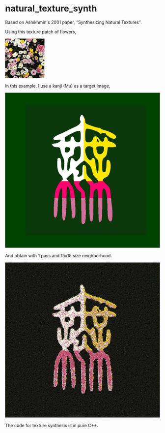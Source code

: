 # natural_texture_synth
Based on Ashikhmin's 2001 paper, "Synthesizing Natural Textures".

Using this texture patch of flowers,

![](flowers.jpeg)

In this example, I use a kanji (Mu) as a target image,

![](mask.jpeg)

And obtain with 1 pass and 15x15 size neighborhood.

![](result.jpeg)

The code for texture synthesis is in pure C++.
